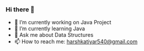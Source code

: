 ### Hi there 👋
- 🔭 I’m currently working on Java Project
- 🌱 I’m currently learning Java
- 💬 Ask me about Data Structures
- 📫 How to reach me: harshkatiyar540@gmail.com

